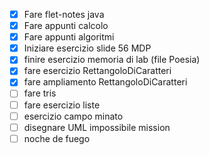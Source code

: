 - [x] Fare flet-notes java
- [x] Fare appunti calcolo
- [x] Fare appunti algoritmi
- [x] Iniziare esercizio slide 56 MDP
- [x] finire esercizio memoria di lab (file Poesia)
- [x] fare esercizio RettangoloDiCaratteri
- [x] fare ampliamento RettangoloDiCaratteri
- [ ] fare tris
- [ ] fare esercizio liste
- [ ] esercizio campo minato
- [ ] disegnare UML impossibile mission
- [ ] noche de fuego